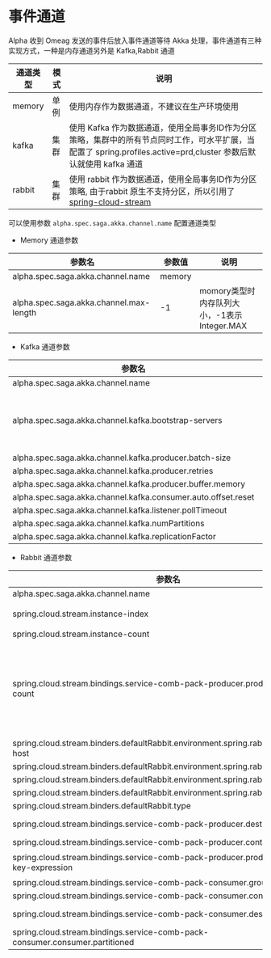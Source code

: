 # 事件通道

Alpha 收到 Omeag 发送的事件后放入事件通道等待 Akka 处理，事件通道有三种实现方式，一种是内存通道另外是 Kafka,Rabbit 通道

| 通道类型 | 模式 | 说明                                                         |
| -------- | ---- | ------------------------------------------------------------ |
| memory   | 单例 | 使用内存作为数据通道，不建议在生产环境使用                   |
| kafka    | 集群 | 使用 Kafka 作为数据通道，使用全局事务ID作为分区策略，集群中的所有节点同时工作，可水平扩展，当配置了 spring.profiles.active=prd,cluster 参数后默认就使用 kafka 通道 |
| rabbit    | 集群 | 使用 rabbit 作为数据通道，使用全局事务ID作为分区策略, 由于rabbit 原生不支持分区，所以引用了  [spring-cloud-stream](https://github.com/spring-cloud/spring-cloud-stream-binder-rabbit)  |

 可以使用参数 `alpha.spec.saga.akka.channel.name` 配置通道类型

- Memory 通道参数

| 参数名                                 | 参数值 | 说明                                        |
| -------------------------------------- | ------ | ------------------------------------------- |
| alpha.spec.saga.akka.channel.name       | memory |                                             |
| alpha.spec.saga.akka.channel.max-length | -1     | momory类型时内存队列大小，-1表示Integer.MAX |

- Kafka 通道参数

| 参数名                                                           | 参数值   | 说明                                        |
|---------------------------------------------------------------| -------- | ------------------------------------------- |
| alpha.spec.saga.akka.channel.name                             | kafka    |                                             |
| alpha.spec.saga.akka.channel.kafka.bootstrap-servers          | -1       | momory类型时内存队列大小，-1表示Integer.MAX |
| alpha.spec.saga.akka.channel.kafka.producer.batch-size        | 16384    |                                             |
| alpha.spec.saga.akka.channel.kafka.producer.retries           | 0        |                                             |
| alpha.spec.saga.akka.channel.kafka.producer.buffer.memory     | 33554432 |                                             |
| alpha.spec.saga.akka.channel.kafka.consumer.auto.offset.reset | earliest |                                             |
| alpha.spec.saga.akka.channel.kafka.listener.pollTimeout       | 1500     |                                             |
| alpha.spec.saga.akka.channel.kafka.numPartitions              | 6        |                                             |
| alpha.spec.saga.akka.channel.kafka.replicationFactor          | 1        |                                             |

- Rabbit 通道参数

| 参数名                                                                                       | 参数值                        | 说明                           |
|-------------------------------------------------------------------------------------------|----------------------------|------------------------------|
| alpha.spec.saga.akka.channel.name                                                         | rabbit                     |                              |
| spring.cloud.stream.instance-index                                                        | 0                          | 分区索引                         | 
| spring.cloud.stream.instance-count                                                        | 1                          |                              |
| spring.cloud.stream.bindings.service-comb-pack-producer.producer.partition-count          | 1                          | 分区数量，分区数量需要与alpha-server保持一致 |
| spring.cloud.stream.binders.defaultRabbit.environment.spring.rabbitmq.virtual-host        | servicecomb-pack           |                              |
| spring.cloud.stream.binders.defaultRabbit.environment.spring.rabbitmq.host                | rabbitmq.servicecomb.io    |                              |
| spring.cloud.stream.binders.defaultRabbit.environment.spring.rabbitmq.username            | servicecomb-pack           |                              |
| spring.cloud.stream.binders.defaultRabbit.environment.spring.rabbitmq.password            | H123213PWD                 |                              |
| spring.cloud.stream.binders.defaultRabbit.type                                            | rabbit                     |                              |
| spring.cloud.stream.bindings.service-comb-pack-producer.destination                       | exchange-service-comb-pack |                              |
| spring.cloud.stream.bindings.service-comb-pack-producer.content-type                      | application/json           |                              |
| spring.cloud.stream.bindings.service-comb-pack-producer.producer.partition-key-expression | headers['partitionKey']    | 分区表达式                        |  
| spring.cloud.stream.bindings.service-comb-pack-consumer.group                             | group-pack                 |                              |
| spring.cloud.stream.bindings.service-comb-pack-consumer.content-type                      | application/json           |                              |
| spring.cloud.stream.bindings.service-comb-pack-consumer.destination                       | exchange-service-comb-pack |                              |
| spring.cloud.stream.bindings.service-comb-pack-consumer.consumer.partitioned              | true                       |                              |

                                          


